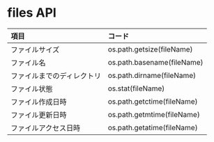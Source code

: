 # files API

|項目|コード|
|:--|:--|
|ファイルサイズ|os.path.getsize(fileName)|
|ファイル名|os.path.basename(fileName)|
|ファイルまでのディレクトリ|os.path.dirname(fileName)|
|ファイル状態|os.stat(fileName)|
|ファイル作成日時|os.path.getctime(fileName)|
|ファイル更新日時|os.path.getmtime(fileName)|
|ファイルアクセス日時|os.path.getatime(fileName)|
